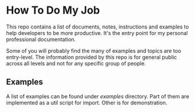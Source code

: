 # How To Do My Job
This repo contains a list of documents, notes, instructions and examples to help developers to be more productive. It's the entry point for my personal professional documentation.

Some of you will probably find the many of examples and topics are too entry-level. The information provided by this repo is for general public across all levels and not for any specific group of people.

## Examples
A list of examples can be found under _examples_ directory. Part of them are implemented as a util script for import. Other is for demonstration. 
